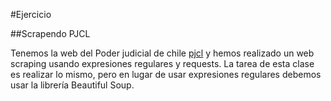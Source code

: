 #Ejercicio

##Scrapendo PJCL

Tenemos la web del Poder judicial de chile [pjcl](https://civil.pjud.cl/CIVILPORWEB/) y hemos realizado un web scraping usando
expresiones regulares y requests. La tarea de esta clase es realizar lo mismo, pero en lugar de usar expresiones regulares
debemos usar la librería Beautiful Soup.
